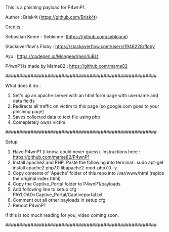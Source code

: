 This is a phishing payload for P4wnP1.

Author : Brisk4t (https://github.com/Brisk4t)

Credits : 

Sebastian Kinne - Sebkinne :(https://github.com/sebkinne)
          
Stackoverflow's Floby : https://stackoverflow.com/users/1946228/floby
		  
Ayu : https://codepen.io/Mongeed/pen/IuBLt

P4wnP1 is made by Mame82 : https://github.com/mame82

######################################################

What does it do : 

1. Set's up an apache server with an html form page with username and data fields
2. Redirects all traffic on victim to this page (so google.com goes to your phishing page)
3. Saves collected data to text file using php
4. Comepletely owns victim.

######################################################

Setup 

1. Have P4wnP1 (i know, could never guess). Instructions here : https://github.com/mame82/P4wnP1
2. Install apache2 and PHP. Paste the following into terminal : sudo apt-get install apache2 php7.0 libapache2-mod-php7.0 -y 
3. Copy contents of 'Apache' folder of this repo into /var/www/html (replce the original index.html)
4. Copy the Captive_Portal folder to P4wnP1/payloads
5. Add following line to setup.cfg : PAYLOAD=Captive_Portal/Captiveportal.txt
6. Comment out all other payloads in setup.cfg
7. Reboot P4wnP1

If this is too much reading for you, video coming soon.

###################################################### 

